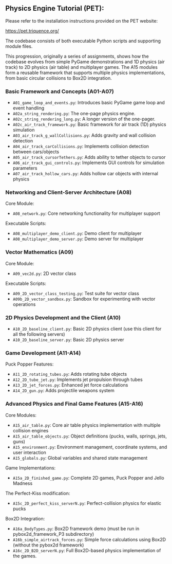 ## Physics Engine Tutorial (PET):

Please refer to the installation instructions provided on the PET website:

https://pet.triquence.org/

The codebase consists of both executable Python scripts and supporting module files.

This progression, originally a series of assignments, shows how the codebase evolves from simple PyGame demonstrations and 1D physics (air track) to 2D physics (air table) and multiplayer games. The A15 modules form a reusable framework that supports multiple physics implementations, from basic circular collisions to Box2D integration.

### Basic Framework and Concepts (A01-A07)
- `A01_game_loop_and_events.py`: Introduces basic PyGame game loop and event handling
- `A02a_string_rendering.py`: The one-page physics engine.
- `A02c_string_rendering_long.py`: A longer version of the one-pager.
- `A02c_air_track_framework.py`: Basic framework for air track (1D) physics simulation
- `A03_air_track_g_wallCollisions.py`: Adds gravity and wall collision detection
- `A04_air_track_carCollisions.py`: Implements collision detection between cars/objects
- `A05_air_track_cursorTethers.py`: Adds ability to tether objects to cursor
- `A06_air_track_gui_controls.py`: Implements GUI controls for simulation parameters
- `A07_air_track_hollow_cars.py`: Adds hollow car objects with internal physics

### Networking and Client-Server Architecture (A08)
Core Module:
- `A08_network.py`: Core networking functionality for multiplayer support

Executable Scripts:
- `A08_multiplayer_demo_client.py`: Demo client for multiplayer
- `A08_multiplayer_demo_server.py`: Demo server for multiplayer

### Vector Mathematics (A09)
Core Module:
- `A09_vec2d.py`: 2D vector class

Executable Scripts:
- `A09_2D_vector_class_testing.py`: Test suite for vector class
- `A09b_2D_vector_sandbox.py`: Sandbox for experimenting with vector operations

### 2D Physics Development and the Client (A10)
- `A10_2D_baseline_client.py`: Basic 2D physics client (use this client for all the following servers)
- `A10_2D_baseline_server.py`: Basic 2D physics server

### Game Development (A11-A14)
Puck Popper Features:
- `A11_2D_rotating_tubes.py`: Adds rotating tube objects
- `A12_2D_tube_jet.py`: Implements jet propulsion through tubes
- `A13_2D_jet_forces.py`: Enhanced jet force calculations
- `A14_2D_gun.py`: Adds projectile weapons system

### Advanced Physics and Final Game Features (A15-A16)
Core Modules:
- `A15_air_table.py`: Core air table physics implementation with multiple collision engines
- `A15_air_table_objects.py`: Object definitions (pucks, walls, springs, jets, guns)
- `A15_environment.py`: Environment management, coordinate systems, and user interaction
- `A15_globals.py`: Global variables and shared state management

Game Implementations:
- `A15a_2D_finished_game.py`: Complete 2D games, Puck Popper and Jello Madness

The Perfect-Kiss modification:
- `A15c_2D_perfect_kiss_serverN.py`: Perfect-collision physics for elastic pucks

Box2D Integration:
- `A16a_BodyTypes.py`: Box2D framework demo (must be run in pybox2d_framework_P3 subdirectory)
- `A16b_simple_airtrack_forces.py`: Simple force calculations using Box2D (without the pybox2d framework)
- `A16c_2D_B2D_serverN.py`: Full Box2D-based physics implementation of the games.